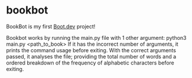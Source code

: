 # bookbot

BookBot is my first [Boot.dev](https://www.boot.dev) project!

Bookbot works by running the main.py file with 1 other argument:
python3 main.py <path_to_book>
If it has the incorrect number of arguments, it prints the command usage before exiting.
With the correct arguments passed, it analyses the file; providing the total number of words and a ordered breakdown of the frequency of alphabetic characters before exiting. 

